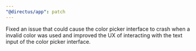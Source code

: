 ```yaml
---
"@directus/app": patch
---
```


Fixed an issue that could cause the color picker interface to crash when a invalid color was used and improved the UX of interacting with the text input of the color picker interface.
